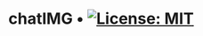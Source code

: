 # chatIMG • [![License: MIT](https://img.shields.io/badge/License-MIT-yellow.svg)](https://opensource.org/licenses/MIT)